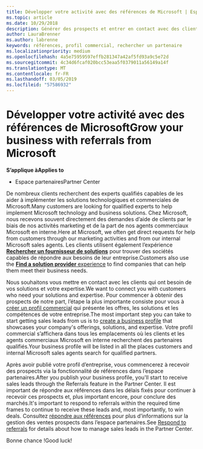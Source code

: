 ```yaml
---
title: Développer votre activité avec des références de Microsoft | Espace partenaires
ms.topic: article
ms.date: 10/29/2018
description: Générer des prospects et entrer en contact avec des clients qui ont besoin d’aide pour mettre en œuvre des solutions et des produits Microsoft.
author: LauraBrenner
ms.author: labrenne
keywords: références, profil commercial, rechercher un partenaire
ms.localizationpriority: medium
ms.openlocfilehash: 4a5e75959597effb281347a42af5fd93a9c5e72d
ms.sourcegitcommit: 4c34d6fcaf020bcc53eaa5f0379011a56149a14f
ms.translationtype: MT
ms.contentlocale: fr-FR
ms.lasthandoff: 03/05/2019
ms.locfileid: "57586932"
---
```

<!-- FWLink:  https://go.microsoft.com/fwlink/?linkid=849775 (top of page) -->

# <a name="grow-your-business-with-referrals-from-microsoft"></a><span data-ttu-id="6738c-104">Développer votre activité avec des références de Microsoft</span><span class="sxs-lookup"><span data-stu-id="6738c-104">Grow your business with referrals from Microsoft</span></span>

<span data-ttu-id="6738c-105">**S’applique à**</span><span class="sxs-lookup"><span data-stu-id="6738c-105">**Applies to**</span></span>

-  <span data-ttu-id="6738c-106">Espace partenaires</span><span class="sxs-lookup"><span data-stu-id="6738c-106">Partner Center</span></span>

<span data-ttu-id="6738c-107">De nombreux clients recherchent des experts qualifiés capables de les aider à implémenter les solutions technologiques et commerciales de Microsoft.</span><span class="sxs-lookup"><span data-stu-id="6738c-107">Many customers are looking for qualified experts to help implement Microsoft technology and business solutions.</span></span> <span data-ttu-id="6738c-108">Chez Microsoft, nous recevons souvent directement des demandes d’aide de clients par le biais de nos activités marketing et de la part de nos agents commerciaux Microsoft en interne.</span><span class="sxs-lookup"><span data-stu-id="6738c-108">Here at Microsoft, we often get direct requests for help from customers through our marketing activities and from our internal Microsoft sales agents.</span></span> <span data-ttu-id="6738c-109">Les clients utilisent également l’expérience [**Rechercher un fournisseur de solutions**](https://www.microsoft.com/solution-providers/search) pour trouver des sociétés capables de répondre aux besoins de leur entreprise.</span><span class="sxs-lookup"><span data-stu-id="6738c-109">Customers also use the [**Find a solution provider** experience](https://www.microsoft.com/solution-providers/search) to find companies that can help them meet their business needs.</span></span> 

<span data-ttu-id="6738c-110">Nous souhaitons vous mettre en contact avec les clients qui ont besoin de vos solutions et votre expertise.</span><span class="sxs-lookup"><span data-stu-id="6738c-110">We want to connect you with customers who need your solutions and expertise.</span></span> <span data-ttu-id="6738c-111">Pour commencer à obtenir des prospects de notre part, l’étape la plus importante consiste pour vous à [créer un profil commercial](create-a-marketing-profile.md) qui présente les offres, les solutions et les compétences de votre entreprise.</span><span class="sxs-lookup"><span data-stu-id="6738c-111">The most important step you can take to start getting sales leads from us is to [create a business profile](create-a-marketing-profile.md) that showcases your company's offerings, solutions, and expertise.</span></span> <span data-ttu-id="6738c-112">Votre profil commercial s’affichera dans tous les emplacements où les clients et les agents commerciaux Microsoft en interne recherchent des partenaires qualifiés.</span><span class="sxs-lookup"><span data-stu-id="6738c-112">Your business profile will be listed in all the places customers and internal Microsoft sales agents search for qualified partners.</span></span> 

 <span data-ttu-id="6738c-113">Après avoir publié votre profil d’entreprise, vous commencerez à recevoir des prospects via la fonctionnalité de références dans l’espace partenaires.</span><span class="sxs-lookup"><span data-stu-id="6738c-113">After you publish your business profile, you'll start to receive sales leads through the Referrals feature in the Partner Center.</span></span> <span data-ttu-id="6738c-114">Il est important de répondre aux références dans les délais fixés pour continuer à recevoir ces prospects et, plus important encore, pour conclure des marchés.</span><span class="sxs-lookup"><span data-stu-id="6738c-114">It's important to respond to referrals within the required time frames to continue to receive these leads and, most importantly, to win deals.</span></span> <span data-ttu-id="6738c-115">Consultez [répondre aux références](responding-to-referrals.md) pour plus d’informations sur la gestion des ventes prospects dans l’espace partenaires.</span><span class="sxs-lookup"><span data-stu-id="6738c-115">See [Respond to referrals](responding-to-referrals.md) for details about how to manage sales leads in the Partner Center.</span></span>  

<span data-ttu-id="6738c-116">Bonne chance !</span><span class="sxs-lookup"><span data-stu-id="6738c-116">Good luck!</span></span>

<!-- 
*  [Analyze your business profile](analyze-your-marketing-profile.md) Regularly review and optimize your business profile to make sure you’re getting in front of your target customers.
-->
